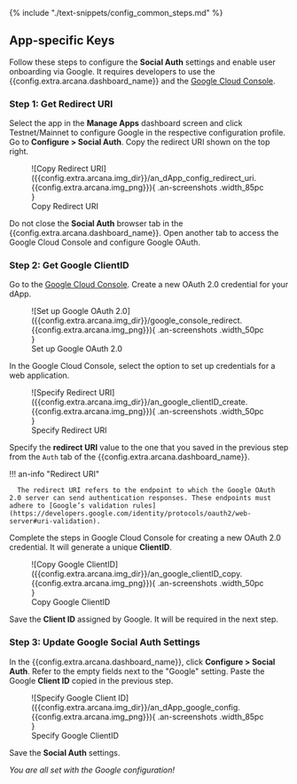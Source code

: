 {% include "./text-snippets/config_common_steps.md" %}

## App-specific Keys

Follow these steps to configure the **Social Auth** settings and enable user onboarding via Google. It requires developers to use the {{config.extra.arcana.dashboard_name}} and the [Google Cloud Console](http://console.cloud.google.com/apis/credentials).

### Step 1: Get Redirect URI 

Select the app in the **Manage Apps** dashboard screen and click Testnet/Mainnet to configure Google in the respective configuration profile.  Go to **Configure > Social Auth**. Copy the redirect URI shown on the top right.

<figure markdown="span">
  ![Copy Redirect URI]({{config.extra.arcana.img_dir}}/an_dApp_config_redirect_uri.{{config.extra.arcana.img_png}}){ .an-screenshots .width_85pc }
  <figcaption>Copy Redirect URI</figcaption>
</figure>

Do not close the **Social Auth** browser tab in the {{config.extra.arcana.dashboard_name}}. Open another tab to access the Google Cloud Console and configure Google OAuth. 

### Step 2: Get Google ClientID

Go to the [Google Cloud Console](http://console.cloud.google.com/apis/credentials). Create a new OAuth 2.0 credential for your dApp.

<figure markdown="span">
  ![Set up Google OAuth 2.0]({{config.extra.arcana.img_dir}}/google_console_redirect.{{config.extra.arcana.img_png}}){ .an-screenshots .width_50pc }
  <figcaption>Set up Google OAuth 2.0</figcaption>
</figure>

In the Google Cloud Console, select the option to set up credentials for a web application. 

<figure markdown="span">
  ![Specify Redirect URI]({{config.extra.arcana.img_dir}}/an_google_clientID_create.{{config.extra.arcana.img_png}}){ .an-screenshots .width_50pc }
  <figcaption>Specify Redirect URI</figcaption>
</figure>

Specify the **redirect URI** value to the one that you saved in the previous step from the `Auth` tab of the {{config.extra.arcana.dashboard_name}}. 

!!! an-info "Redirect URI"

      The redirect URI refers to the endpoint to which the Google OAuth 2.0 server can send authentication responses. These endpoints must adhere to [Google’s validation rules](https://developers.google.com/identity/protocols/oauth2/web-server#uri-validation).

Complete the steps in Google Cloud Console for creating a new OAuth 2.0 credential. It will generate a unique **ClientID**.

<figure markdown="span">
  ![Copy Google ClientID]({{config.extra.arcana.img_dir}}/an_google_clientID_copy.{{config.extra.arcana.img_png}}){ .an-screenshots .width_50pc }
  <figcaption>Copy Google ClientID</figcaption>
</figure>

Save the **Client ID** assigned by Google. It will be required in the next step.

### Step 3: Update Google Social Auth Settings

In the {{config.extra.arcana.dashboard_name}}, click **Configure > Social Auth**. Refer to the empty fields next to the "Google" setting. Paste the Google **Client ID** copied in the previous step. 

<figure markdown="span">
  ![Specify Google Client ID]({{config.extra.arcana.img_dir}}/an_dApp_google_config.{{config.extra.arcana.img_png}}){ .an-screenshots .width_85pc }
  <figcaption>Specify Google ClientID</figcaption>
</figure>

Save the **Social Auth** settings. 

*You are all set with the Google configuration!*
